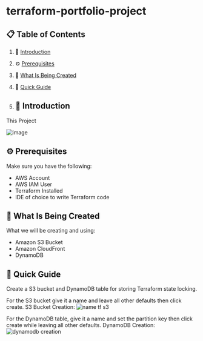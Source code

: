 # terraform-portfolio-project


## 📋 <a name="table">Table of Contents</a>

1. 🤖 [Introduction](#introduction)
2. ⚙️ [Prerequisites](#prerequisites)
3. 🔋 [What Is Being Created](#what-is-being-created)
4. 🤸 [Quick Guide](#quick-guide)

5. ## <a name="introduction">🤖 Introduction</a>

This Project

![image](https://github.com/user-attachments/assets/86c936cf-82eb-4171-926f-2ed8d0cb53a0)

## <a name="prerequisites">⚙️ Prerequisites</a>

Make sure you have the following:

- AWS Account
- AWS IAM User
- Terraform Installed
- IDE of choice to write Terraform code

## <a name="what-is-being-created">🔋 What Is Being Created</a>

What we will be creating and using:

- Amazon S3 Bucket
- Amazon CloudFront
- DynamoDB

## <a name="quick-guide">🤸 Quick Guide</a>

Create a S3 bucket and DynamoDB table for storing Terraform state locking.

For the S3 bucket give it a name and leave all other defaults then click create.
S3 Bucket Creation:
![name tf s3](https://github.com/user-attachments/assets/f003ae42-62e6-468f-af2b-33dc00769501)

For the DynamoDB table, give it a name and set the partition key then click create while leaving all other defaults.
DynamoDB Creation:
![dynamodb creation](https://github.com/user-attachments/assets/344f8dcd-20cf-4954-964e-4e06a26b4372)

